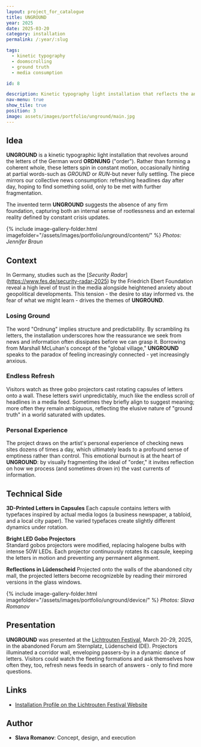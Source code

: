 ```yaml
---
layout: project_for_catalogue
title: UNGROUND
year: 2025
date: 2025-03-20
category: installation
permalink: /:year/:slug

tags:
  - kinetic typography
  - doomscrolling
  - ground truth
  - media consumption

id: 8

description: Kinetic typography light installation that reflects the anxious search for stable meaning in an overwhelming news cycle.
nav-menu: true
show_tile: true
position: 3
image: assets/images/portfolio/unground/main.jpg
---
```


<!-- [DEUTSCH VERSION](https://www.slavaromanov.art/2025/nachfleuchtigeerrinerungen) -->

## Idea

**UNGROUND** is a kinetic typographic light installation that revolves around the letters of the German word **ORDNUNG** ("order"). Rather than forming a coherent whole, these letters spin in constant motion, occasionally hinting at partial words-such as *GROUND* or *RUN*-but never fully settling. The piece mirrors our collective news consumption: refreshing headlines day after day, hoping to find something solid, only to be met with further fragmentation. 

<!-- ## Video documentation
{% include youtube.html id="gDVWrk6QsbM" %} -->

The invented term **UNGROUND** suggests the absence of any firm foundation, capturing both an internal sense of rootlessness and an external reality defined by constant crisis updates.


{% include image-gallery-folder.html imagefolder="/assets/images/portfolio/unground/content/" %}
*Photos: Jennifer Braun*

## Context

In Germany, studies such as the [*Security Radar*] (https://www.fes.de/security-radar-2025) by the Friedrich Ebert Foundation reveal a high level of trust in the media alongside heightened anxiety about geopolitical developments. This tension - the desire to stay informed vs. the fear of what we might learn - drives the themes of **UNGROUND**.

### Losing Ground
The word "Ordnung" implies structure and predictability. By scrambling its letters, the installation underscores how the reassurance we seek from news and information often dissipates before we can grasp it. Borrowing from Marshall McLuhan's concept of the "global village," **UNGROUND** speaks to the paradox of feeling increasingly connected - yet increasingly anxious.

### Endless Refresh
Visitors watch as three gobo projectors cast rotating capsules of letters onto a wall. These letters swirl unpredictably, much like the endless scroll of headlines in a media feed. Sometimes they briefly align to suggest meaning; more often they remain ambiguous, reflecting the elusive nature of "ground truth" in a world saturated with updates.

### Personal Experience
The project draws on the artist's personal experience of checking news sites dozens of times a day, which ultimately leads to a profound sense of emptiness rather than control. This emotional burnout is at the heart of **UNGROUND**: by visually fragmenting the ideal of "order," it invites reflection on how we process (and sometimes drown in) the vast currents of information.


## Technical Side

**3D-Printed Letters in Capsules** 
Each capsule contains letters with typefaces inspired by actual media logos (a business newspaper, a tabloid, and a local city paper).  The varied typefaces create slightly different dynamics under rotation.

**Bright LED Gobo Projectors**  
Standard gobos projectors were modified, replacing halogene bulbs with intense 50W LEDs. Each projector continuously rotates its capsule, keeping the letters in motion and preventing any permanent alignment.

**Reflections in Lüdenscheid** 
Projected onto the walls of the abandoned city mall, the projected letters become recognizeble by reading their mirrored versions in the glass windows.


{% include image-gallery-folder.html imagefolder="/assets/images/portfolio/unground/device/" %}
*Photos: Slava Romanov*

## Presentation

**UNGROUND** was presented at the [Lichtrouten Festival](https://lichtrouten.de/), March 20-29, 2025, in the abandoned Forum am Sternplatz, Lüdenscheid (DE). Projectors illuminated a corridor wall, enveloping passers-by in a dynamic dance of letters. Visitors could watch the fleeting formations and ask themselves how often they, too, refresh news feeds in search of answers - only to find more questions.

## Links

- [Installation Profile on the Lichtrouten Festival Website](https://lichtrouten.de/slava-romanov/)

## Author

- **Slava Romanov**: Concept, design, and execution
